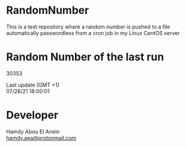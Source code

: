 # RandomNumber    
This is a test repository where a random number is pushed to a file automatically passwordless from a cron job in my Linux CentOS server    
# Random Number of the last run   
30353
      
Last update (GMT +1)    
07/28/21 18:00:01
# Developer    
Hamdy Abou El Anein   
hamdy.aea@protonmail.com
